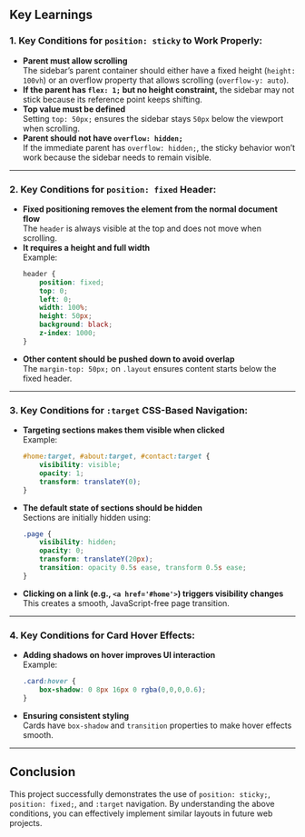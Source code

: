 
## Key Learnings

### **1. Key Conditions for `position: sticky` to Work Properly:**
- **Parent must allow scrolling**  
  The sidebar’s parent container should either have a fixed height (`height: 100vh`) or an overflow property that allows scrolling (`overflow-y: auto`).
- **If the parent has `flex: 1;` but no height constraint,** the sidebar may not stick because its reference point keeps shifting.
- **Top value must be defined**  
  Setting `top: 50px;` ensures the sidebar stays `50px` below the viewport when scrolling.
- **Parent should not have `overflow: hidden;`**  
  If the immediate parent has `overflow: hidden;`, the sticky behavior won’t work because the sidebar needs to remain visible.

---

### **2. Key Conditions for `position: fixed` Header:**
- **Fixed positioning removes the element from the normal document flow**  
  The `header` is always visible at the top and does not move when scrolling.
- **It requires a height and full width**  
  Example:
  ```css
  header {
      position: fixed;
      top: 0;
      left: 0;
      width: 100%;
      height: 50px;
      background: black;
      z-index: 1000;
  }
  ```
- **Other content should be pushed down to avoid overlap**  
  The `margin-top: 50px;` on `.layout` ensures content starts below the fixed header.

---

### **3. Key Conditions for `:target` CSS-Based Navigation:**
- **Targeting sections makes them visible when clicked**  
  Example:
  ```css
  #home:target, #about:target, #contact:target {
      visibility: visible;
      opacity: 1;
      transform: translateY(0);
  }
  ```
- **The default state of sections should be hidden**  
  Sections are initially hidden using:
  ```css
  .page {
      visibility: hidden;
      opacity: 0;
      transform: translateY(20px);
      transition: opacity 0.5s ease, transform 0.5s ease;
  }
  ```
- **Clicking on a link (e.g., `<a href='#home'>`) triggers visibility changes**  
  This creates a smooth, JavaScript-free page transition.

---

### **4. Key Conditions for Card Hover Effects:**
- **Adding shadows on hover improves UI interaction**  
  Example:
  ```css
  .card:hover {
      box-shadow: 0 8px 16px 0 rgba(0,0,0,0.6);
  }
  ```
- **Ensuring consistent styling**  
  Cards have `box-shadow` and `transition` properties to make hover effects smooth.

---

## Conclusion
This project successfully demonstrates the use of `position: sticky;`, `position: fixed;`, and `:target` navigation. By understanding the above conditions, you can effectively implement similar layouts in future web projects.

